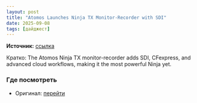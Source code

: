 ```yaml
---
layout: post
title: "Atomos Launches Ninja TX Monitor-Recorder with SDI"
date: 2025-09-08
tags: [дайджест]
---
```


**Источник:** [ссылка](https://camerajabber.com/photography-news/atomos-launches-ninja-tx-monitor-recorder-with-sdi/)

Кратко: The Atomos Ninja TX monitor-recorder adds SDI, CFexpress, and advanced cloud workflows, making it the most powerful Ninja yet.

### Где посмотреть
- Оригинал: [перейти]({link})

